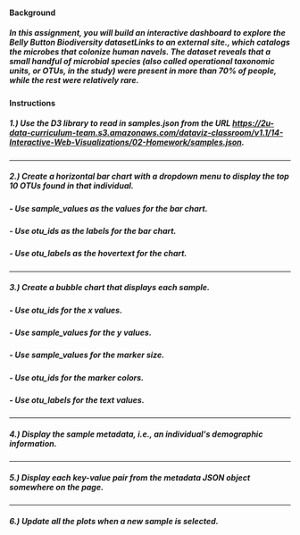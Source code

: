 #### Background
##### In this assignment, you will build an interactive dashboard to explore the Belly Button Biodiversity datasetLinks to an external site., which catalogs the microbes that colonize human navels. The dataset reveals that a small handful of microbial species (also called operational taxonomic units, or OTUs, in the study) were present in more than 70% of people, while the rest were relatively rare.

#### Instructions
##### 1.) Use the D3 library to read in samples.json from the URL https://2u-data-curriculum-team.s3.amazonaws.com/dataviz-classroom/v1.1/14-Interactive-Web-Visualizations/02-Homework/samples.json.
---
##### 2.) Create a horizontal bar chart with a dropdown menu to display the top 10 OTUs found in that individual.
##### - Use sample_values as the values for the bar chart.
##### - Use otu_ids as the labels for the bar chart.
##### - Use otu_labels as the hovertext for the chart.
---
##### 3.) Create a bubble chart that displays each sample.
##### - Use otu_ids for the x values.
##### - Use sample_values for the y values.
##### - Use sample_values for the marker size.
##### - Use otu_ids for the marker colors.
##### - Use otu_labels for the text values.
---
##### 4.) Display the sample metadata, i.e., an individual's demographic information.
---
##### 5.) Display each key-value pair from the metadata JSON object somewhere on the page.
---
##### 6.) Update all the plots when a new sample is selected.
